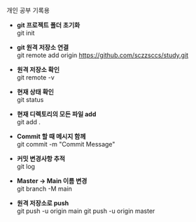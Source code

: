개인 공부 기록용

- **git 프로젝트 폴더 초기화**<br/>
git init

- **git 원격 저장소 연결**<br/>
git remote add origin https://github.com/sczzsccs/study.git

- **원격 저장소 확인**<br/>
git remote -v

- **현재 상태 확인**<br/>
git status

- **현재 디렉토리의 모든 파일 add**<br/>
git add .

- **Commit 할 때 메시지 함께**<br/>
git commit -m "Commit Message"

- **커밋 변경사항 추적**<br/>
git log

- **Master -> Main 이름 변경**<br/>
git branch -M main

- **원격 저장소로 push**<br/>
git push -u origin main
git push -u origin master
